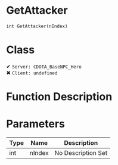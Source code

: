 # GetAttacker
```
int GetAttacker(nIndex)
```
# Class
✔ `Server: CDOTA_BaseNPC_Hero`  
✖ `Client: undefined`  

# Function Description

# Parameters
Type|Name|Description
--|--|--
int|nIndex|No Description Set
